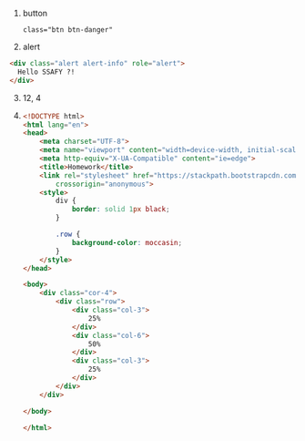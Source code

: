 1. button

   `class="btn btn-danger"` 

2. alert

```html
<div class="alert alert-info" role="alert">
  Hello SSAFY ?!
</div>
```

3. 12, 4

4. ```html
   <!DOCTYPE html>
   <html lang="en">
   <head>
       <meta charset="UTF-8">
       <meta name="viewport" content="width=device-width, initial-scale=1.0">
       <meta http-equiv="X-UA-Compatible" content="ie=edge">
       <title>Homework</title>
       <link rel="stylesheet" href="https://stackpath.bootstrapcdn.com/bootstrap/4.2.1/css/bootstrap.min.css" integrity="sha384-GJzZqFGwb1QTTN6wy59ffF1BuGJpLSa9DkKMp0DgiMDm4iYMj70gZWKYbI706tWS"
           crossorigin="anonymous">
       <style>
           div {
               border: solid 1px black;
           }
   
           .row {
               background-color: moccasin;
           }
       </style>
   </head>
   
   <body>
       <div class="cor-4">
           <div class="row">
               <div class="col-3">
                   25%
               </div>
               <div class="col-6">
                   50%
               </div>
               <div class="col-3">
                   25%
               </div>
           </div>
       </div>
   
   </body>
   
   </html>
   ```

   